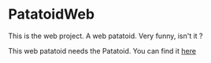 # PatatoidWeb
This is the web project. A web patatoid. Very funny, isn't it ?

This web patatoid needs the Patatoid. You can find it [here](https://github.com/AamuLumi/Patatoid)
